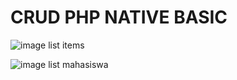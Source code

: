 # CRUD PHP NATIVE BASIC

![image list items](https://github.com/mzuhairhamzah/CRUD_nativePhp/assets/139297268/f9bb783e-a7e1-4420-8e09-c5381f87ce55)

![image list mahasiswa](https://github.com/mzuhairhamzah/CRUD_nativePhp/assets/139297268/4ac1176f-3756-46ff-8eb1-7448f60e91f8)
